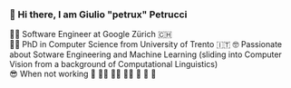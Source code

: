 ###  👋 Hi there, I am Giulio "petrux" Petrucci

👨‍💻 Software Engineer at Google Zürich 🇨🇭  
👨‍🎓 PhD in Computer Science from University of Trento 🇮🇹 
🤓 Passionate about Sotware Engineering and Machine Learning (sliding into Computer Vision from a background of Computational Linguistics)  
😎 When not working 🚴 🏊‍♂️ 🏃‍♂️ 🤸‍♂️ 🥾 🎸 📖
